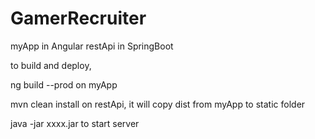 # GamerRecruiter

myApp in Angular
restApi in SpringBoot

to build and deploy, 

ng build --prod on myApp

mvn clean install on restApi, it will copy dist from myApp to static folder

java -jar xxxx.jar to start server

